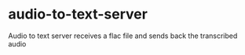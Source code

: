# audio-to-text-server
Audio to text server receives a flac file and sends back the transcribed audio
